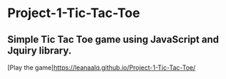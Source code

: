 # Project-1-Tic-Tac-Toe
## Simple Tic Tac Toe game using JavaScript and Jquiry library.
[Play the game]https://leanaalq.github.io/Project-1-Tic-Tac-Toe/
